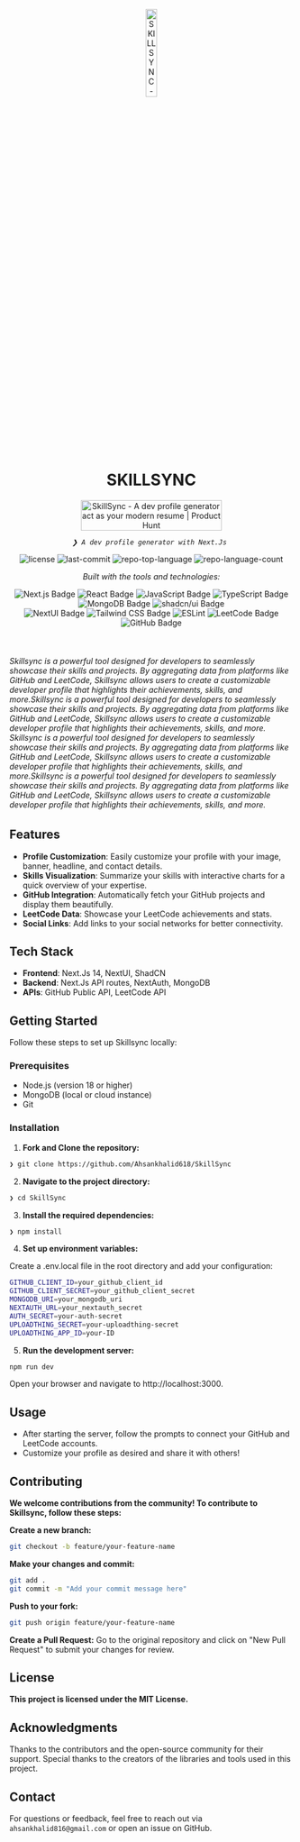 <p align="center">
  <img src="https://img.icons8.com/?size=512&id=55494&format=png" width="20%" alt="SKILLSYNC-logo">
</p>
<p align="center">
    <h1 align="center">SKILLSYNC</h1>
</p>
<p align="center">
	<a href="https://www.producthunt.com/posts/skillsync?embed=true&utm_source=badge-featured&utm_medium=badge&utm_souce=badge-skillsync" target="_blank"><img src="https://api.producthunt.com/widgets/embed-image/v1/featured.svg?post_id=499069&theme=light" alt="SkillSync - A&#0032;dev&#0032;profile&#0032;generator&#0032;act&#0032;as&#0032;your&#0032;modern&#0032;resume | Product Hunt" style="width: 250px; height: 54px;" width="250" height="54" /></a></p>
	

<p align="center">
    <em><code>❯ A dev profile generator with Next.Js </code></em>
</p>
<p align="center">
	<img src="https://img.shields.io/github/license/Ahsankhalid618/SkillSync?style=flat&logo=opensourceinitiative&logoColor=white&color=0080ff" alt="license">
	<img src="https://img.shields.io/github/last-commit/Ahsankhalid618/SkillSync?style=flat&logo=git&logoColor=white&color=0080ff" alt="last-commit">
	<img src="https://img.shields.io/github/languages/top/Ahsankhalid618/SkillSync?style=flat&color=0080ff" alt="repo-top-language">
	<img src="https://img.shields.io/github/languages/count/Ahsankhalid618/SkillSync?style=flat&color=0080ff" alt="repo-language-count">
</p>
<p align="center">
		<em>Built with the tools and technologies:</em>
</p>
<p align="center">
	<img src="https://img.shields.io/badge/Next.js-000?logo=nextdotjs&logoColor=fff&style=flat-square" alt="Next.js Badge">
	<img src="https://img.shields.io/badge/React-61DAFB?logo=react&logoColor=000&style=flat-square" alt="React Badge">
	<img src="https://img.shields.io/badge/JavaScript-F7DF1E?logo=javascript&logoColor=000&style=flat-square" alt="JavaScript Badge">
	<img src="https://img.shields.io/badge/TypeScript-3178C6?logo=typescript&logoColor=fff&style=flat-square" alt="TypeScript Badge">
	<img src="https://img.shields.io/badge/MongoDB-47A248?logo=mongodb&logoColor=fff&style=flat-square" alt="MongoDB Badge">
	<img src="https://img.shields.io/badge/shadcn%2Fui-000?logo=shadcnui&logoColor=fff&style=flat-square" alt="shadcn/ui Badge">
	<br>
	<img src="https://img.shields.io/badge/NextUI-000?logo=nextui&logoColor=fff&style=flat-square" alt="NextUI Badge">
		<img src="https://img.shields.io/badge/Tailwind%20CSS-06B6D4?logo=tailwindcss&logoColor=fff&style=flat-square" alt="Tailwind CSS Badge">
	<img src="https://img.shields.io/badge/ESLint-4B32C3.svg?style=flat&logo=ESLint&logoColor=white" alt="ESLint">
	<img src="https://img.shields.io/badge/LeetCode-FFA116?logo=leetcode&logoColor=fff&style=flat-square" alt="LeetCode Badge">
	<img src="https://img.shields.io/badge/GitHub-181717?logo=github&logoColor=fff&style=flat-square" alt="GitHub Badge">
</p>

<br>

###### Skillsync is a powerful tool designed for developers to seamlessly showcase their skills and projects. By aggregating data from platforms like GitHub and LeetCode, Skillsync allows users to create a customizable developer profile that highlights their achievements, skills, and more.Skillsync is a powerful tool designed for developers to seamlessly showcase their skills and projects. By aggregating data from platforms like GitHub and LeetCode, Skillsync allows users to create a customizable developer profile that highlights their achievements, skills, and more. Skillsync is a powerful tool designed for developers to seamlessly showcase their skills and projects. By aggregating data from platforms like GitHub and LeetCode, Skillsync allows users to create a customizable developer profile that highlights their achievements, skills, and more.Skillsync is a powerful tool designed for developers to seamlessly showcase their skills and projects. By aggregating data from platforms like GitHub and LeetCode, Skillsync allows users to create a customizable developer profile that highlights their achievements, skills, and more.

## Features

- **Profile Customization**: Easily customize your profile with your image, banner, headline, and contact details.
- **Skills Visualization**: Summarize your skills with interactive charts for a quick overview of your expertise.
- **GitHub Integration**: Automatically fetch your GitHub projects and display them beautifully.
- **LeetCode Data**: Showcase your LeetCode achievements and stats.
- **Social Links**: Add links to your social networks for better connectivity.

## Tech Stack

- **Frontend**: Next.Js 14, NextUI, ShadCN
- **Backend**: Next.Js API routes, NextAuth, MongoDB
- **APIs**: GitHub Public API, LeetCode API

## Getting Started

Follow these steps to set up Skillsync locally:

### Prerequisites

- Node.js (version 18 or higher)
- MongoDB (local or cloud instance)
- Git

### Installation

1. **Fork and Clone the repository:**
```sh
❯ git clone https://github.com/Ahsankhalid618/SkillSync
```

2. **Navigate to the project directory:**
```sh
❯ cd SkillSync
```

3. **Install the required dependencies:**
```sh
❯ npm install
```
4. **Set up environment variables:**

Create a .env.local file in the root directory and add your configuration:
```sh
GITHUB_CLIENT_ID=your_github_client_id
GITHUB_CLIENT_SECRET=your_github_client_secret
MONGODB_URI=your_mongodb_uri
NEXTAUTH_URL=your_nextauth_secret
AUTH_SECRET=your-auth-secret
UPLOADTHING_SECRET=your-uploadthing-secret
UPLOADTHING_APP_ID=your-ID
```
5. **Run the development server:**
```sh
npm run dev
```
Open your browser and navigate to http://localhost:3000.

## Usage
- After starting the server, follow the prompts to connect your GitHub and LeetCode accounts.
- Customize your profile as desired and share it with others!

##  Contributing
**We welcome contributions from the community! To contribute to Skillsync, follow these steps:**

**Create a new branch:**

```sh
git checkout -b feature/your-feature-name
```

**Make your changes and commit:**

```sh
git add .
git commit -m "Add your commit message here"
```
**Push to your fork:**

```sh
git push origin feature/your-feature-name
```
**Create a Pull Request:** Go to the original repository and click on "New Pull Request" to submit your changes for review.

## License
**This project is licensed under the MIT License.**

## Acknowledgments
Thanks to the contributors and the open-source community for their support.
Special thanks to the creators of the libraries and tools used in this project.

## Contact
For questions or feedback, feel free to reach out via `ahsankhalid816@gmail.com` or open an issue on GitHub.
